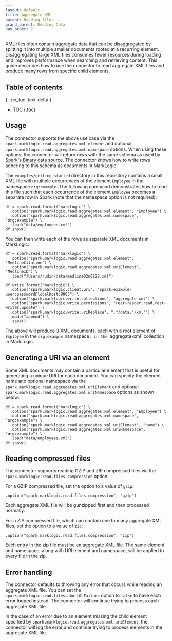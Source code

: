 ```yaml
---
layout: default
title: Aggregate XML
parent: Reading files
grand_parent: Reading Data
nav_order: 2
---
```


XML files often contain aggregate data that can be disaggregated by splitting it into
multiple smaller documents rooted at a recurring element. Disaggregating large XML files consumes fewer resources
during loading and improves performance when searching and retrieving content. This guide describes how to use the
connector to read aggregate XML files and produce many rows from specific child elements.

## Table of contents
{: .no_toc .text-delta }

- TOC
{:toc}

## Usage

The connector supports the above use case via the `spark.marklogic.read.aggregates.xml.element` and optional 
`spark.marklogic.read.aggregates.xml.namespace` options. When using these options, the connector will return rows with
the same schema as used by 
[Spark's Binary data source](https://spark.apache.org/docs/latest/sql-data-sources-binaryFile.html). The connector
knows how to write rows adhering to this schema as documents in MarkLogic. 

The `examples/getting-started` directory in this repository contains a small XML file with multiple occurrences of 
the element `Employee` in the namespace `org:example`. The following command demonstrates how to read this file such
that each occurrence of the element `Employee` becomes a separate row in Spark (note that the namespace option is
not required):

```
df = spark.read.format("marklogic") \
  .option("spark.marklogic.read.aggregates.xml.element", "Employee") \
  .option("spark.marklogic.read.aggregates.xml.namespace", "org:example") \
  .load("data/employees.xml")
df.show()
```

You can then write each of the rows as separate XML documents in MarkLogic:

```
df = spark.read.format("marklogic") \
  .option("spark.marklogic.read.aggregates.xml.element", "MedlineCitation") \
  .option("spark.marklogic.read.aggregates.xml.uriElement", "MedlineID") \
  .load("/Users/rudin/data/medline02n0228.xml")

df.write.format("marklogic") \
  .option("spark.marklogic.client.uri", "spark-example-user:password@localhost:8003") \
  .option("spark.marklogic.write.collections", "aggregate-xml") \
  .option("spark.marklogic.write.permissions", "rest-reader,read,rest-writer,update") \
  .option("spark.marklogic.write.uriReplace", ".*/data,'/xml'") \
  .mode("append") \
  .save()
```

The above will produce 3 XML documents, each with a root element of `Employee` in the `org:example` namespace`, in the
`aggregate-xml` collection in MarkLogic.

## Generating a URI via an element

Some XML documents may contain a particular element that is useful for generating a unique URI for each document. 
You can specify the element name and optional namespace via the `spark.marklogic.read.aggregates.xml.uriElement` and
optional `spark.marklogic.read.aggregates.xml.uriNamespace` options as shown below:

```
df = spark.read.format("marklogic") \
  .option("spark.marklogic.read.aggregates.xml.element", "Employee") \
  .option("spark.marklogic.read.aggregates.xml.namespace", "org:example") \
  .option("spark.marklogic.read.aggregates.xml.uriElement", "name") \
  .option("spark.marklogic.read.aggregates.xml.uriNamespace", "org:example") \
  .load("data/employees.xml")
df.show()
```

## Reading compressed files

The connector supports reading GZIP and ZIP compressed files via the `spark.marklogic.read.files.compression` option.

For a GZIP compressed file, set the option to a value of `gzip`:

```
.option("spark.marklogic.read.files.compression", "gzip")
```

Each aggregate XML file will be gunzipped first and then processed normally. 

For a ZIP compressed file, which can contain one to many aggregate XML files, set the option to a value of `zip`:

```
.option("spark.marklogic.read.files.compression", "zip")
```

Each entry in the zip file must be an aggregate XML file. The same element and namespace, along with URI element and
namespace, will be applied to every file in the zip. 

## Error handling

The connector defaults to throwing any error that occurs while reading an aggregate XML file. You can set the 
`spark.marklogic.read.files.abortOnFailure` option to `false` to have each error logged instead. The connector will 
continue trying to process each aggregate XML file.

In the case of an error due to an element missing the child element specified by 
`spark.marklogic.read.aggregates.xml.uriElement`, the connector will log the error and continue trying to process 
elements in the aggregate XML file. 
